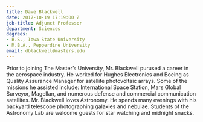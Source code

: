 ```yaml
---
title: Dave Blackwell
date: 2017-10-19 17:19:00 Z
job-title: Adjunct Professor
department: Sciences
degrees:
- B.S., Iowa State University
- M.B.A., Pepperdine University
email: dblackwell@masters.edu
---
```


Prior to joining The Master’s University, Mr. Blackwell purused a career in the aerospace industry. He worked for Hughes Electronics and Boeing as Quality Assurance Manager for satellite photovoltaic arrays. Some of the missions he assisted include: International Space Station, Mars Global Surveyor, Magellan, and numerous defense and commercial communication satellites. Mr. Blackwell loves Astronomy. He spends many evenings with his backyard telescope photographing galaxies and nebulae. Students of the Astronomy Lab are welcome guests for star watching and midnight snacks.